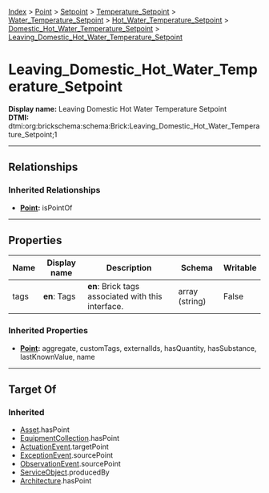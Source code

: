 [Index](../../../../../../Index.md) > [Point](../../../../../Point.md) > [Setpoint](../../../../Setpoint.md) > [Temperature_Setpoint](../../../Temperature_Setpoint.md) > [Water_Temperature_Setpoint](../../Water_Temperature_Setpoint.md) > [Hot_Water_Temperature_Setpoint](../Hot_Water_Temperature_Setpoint.md) > [Domestic_Hot_Water_Temperature_Setpoint](Domestic_Hot_Water_Temperature_Setpoint.md) > [Leaving_Domestic_Hot_Water_Temperature_Setpoint](#)
# Leaving_Domestic_Hot_Water_Temperature_Setpoint

**Display name:** Leaving Domestic Hot Water Temperature Setpoint<br />
**DTMI:** dtmi:org:brickschema:schema:Brick:Leaving_Domestic_Hot_Water_Temperature_Setpoint;1

---

## Relationships
### Inherited Relationships
* **[Point](../../../../../Point.md):** isPointOf

---

## Properties
|Name|Display name|Description|Schema|Writable|
|-|-|-|-|-|
|tags|**en**: Tags|**en**: Brick tags associated with this interface.|array (string)|False|
### Inherited Properties
* **[Point](../../../../../Point.md):** aggregate, customTags, externalIds, hasQuantity, hasSubstance, lastKnownValue, name

---

## Target Of
### Inherited
* [Asset](../../../../../../Asset/Asset.md).hasPoint
* [EquipmentCollection](../../../../../../Collection/AssetCollection/EquipmentCollection/EquipmentCollection.md).hasPoint
* [ActuationEvent](../../../../../../Event/PointEvent/ActuationEvent.md).targetPoint
* [ExceptionEvent](../../../../../../Event/PointEvent/ExceptionEvent.md).sourcePoint
* [ObservationEvent](../../../../../../Event/PointEvent/ObservationEvent.md).sourcePoint
* [ServiceObject](../../../../../../Information/ServiceObject/ServiceObject.md).producedBy
* [Architecture](../../../../../../Space/Architecture/Architecture.md).hasPoint
